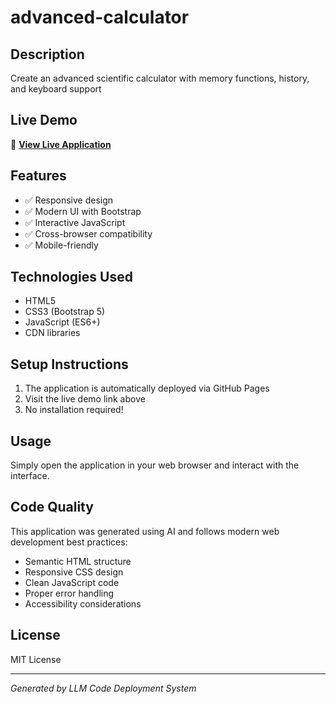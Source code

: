 # advanced-calculator

## Description

Create an advanced scientific calculator with memory functions, history, and keyboard support

## Live Demo

🚀 **[View Live Application](https://github.io/23f2003700/advanced-calculator-r1/)**

## Features

- ✅ Responsive design
- ✅ Modern UI with Bootstrap
- ✅ Interactive JavaScript
- ✅ Cross-browser compatibility
- ✅ Mobile-friendly

## Technologies Used

- HTML5
- CSS3 (Bootstrap 5)
- JavaScript (ES6+)
- CDN libraries

## Setup Instructions

1. The application is automatically deployed via GitHub Pages
2. Visit the live demo link above
3. No installation required!

## Usage

Simply open the application in your web browser and interact with the interface.

## Code Quality

This application was generated using AI and follows modern web development best practices:

- Semantic HTML structure
- Responsive CSS design
- Clean JavaScript code
- Proper error handling
- Accessibility considerations

## License

MIT License

---

*Generated by LLM Code Deployment System*

